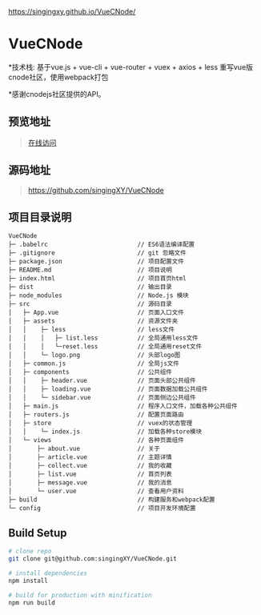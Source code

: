 https://singingxy.github.io/VueCNode/

# VueCNode

*技术栈: 基于vue.js + vue-cli + vue-router + vuex + axios + less 重写vue版cnode社区，使用webpack打包

*感谢cnodejs社区提供的API。

## 预览地址

>[在线访问](https://singingxy.github.io/VueCNode/)

## 源码地址

>https://github.com/singingXY/VueCNode

## 项目目录说明
```
VueCNode
├─ .babelrc                         // ES6语法编译配置
├─ .gitignore                       // git 忽略文件
├─ package.json                     // 项目配置文件
├─ README.md                        // 项目说明
├─ index.html                       // 项目首页html
├─ dist                             // 输出目录
├─ node_modules                     // Node.js 模块
├─ src                              // 源码目录
│   ├─ App.vue                      // 页面入口文件
│   ├─ assets                       // 资源文件夹
│   │    ├─ less                    // less文件
│   │    │   ├─ list.less           // 全局通用less文件
│   │    │   └─reset.less           // 全局通用reset文件
│   │    └─ logo.png                // 头部logo图
│   ├─ common.js                    // 全局js文件
│   ├─ components                   // 公共组件
│   │    ├─ header.vue              // 页面头部公共组件
│   │    ├─ loading.vue             // 页面数据加载公共组件
│   │    └─ sidebar.vue             // 页面侧边公共组件
│   ├─ main.js                      // 程序入口文件，加载各种公共组件
│   ├─ routers.js                   // 配置页面路由
│   ├─ store                        // vuex的状态管理
│   │    └─ index.js                // 加载各种store模块
│   └─ views                        // 各种页面组件
│       ├─ about.vue                // 关于
│       ├─ article.vue              // 主题详情
│       ├─ collect.vue              // 我的收藏
│       ├─ list.vue                 // 首页列表
│       ├─ message.vue              // 我的消息
│       └─ user.vue                 // 查看用户资料
├─ build                            // 构建服务和webpack配置
└─ config                           // 项目开发环境配置

```

## Build Setup

``` bash
# clone repo
git clone git@github.com:singingXY/VueCNode.git

# install dependencies
npm install

# build for production with minification
npm run build

```
